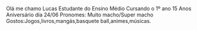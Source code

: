 Olá me chamo Lucas
Estudante do Ensino Médio
Cursando o 1º ano
15 Anos
Aniversário dia 24/06
Pronomes: Muito macho/Super macho
Gostos:Jogos,livros,mangás,basquete ball,animes,músicas.
